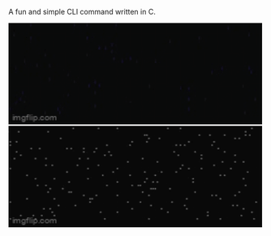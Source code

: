 A fun and simple CLI command written in C.

<img src="assets/rain.gif" alt="Blue rain particles travelling down the screen" width=500 height=200>

<img src="assets/snow.gif" alt="White snow particles floating down the screen" width=500 height=200>
